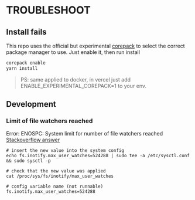 # TROUBLESHOOT

## Install fails

This repo uses the official but experimental [corepack](https://nodejs.org/api/corepack.html) to select the correct
package manager to use. Just enable it, then run install

```bash
corepack enable
yarn install
```

> PS: same applied to docker, in vercel just add ENABLE_EXPERIMENTAL_COREPACK=1 to your env.

## Development

### Limit of file watchers reached

Error: ENOSPC: System limit for number of file watchers reached
[Stackoverflow answer](https://stackoverflow.com/questions/55763428/react-native-error-enospc-system-limit-for-number-of-file-watchers-reached)

```
# insert the new value into the system config
echo fs.inotify.max_user_watches=524288 | sudo tee -a /etc/sysctl.conf && sudo sysctl -p

# check that the new value was applied
cat /proc/sys/fs/inotify/max_user_watches

# config variable name (not runnable)
fs.inotify.max_user_watches=524288
```
